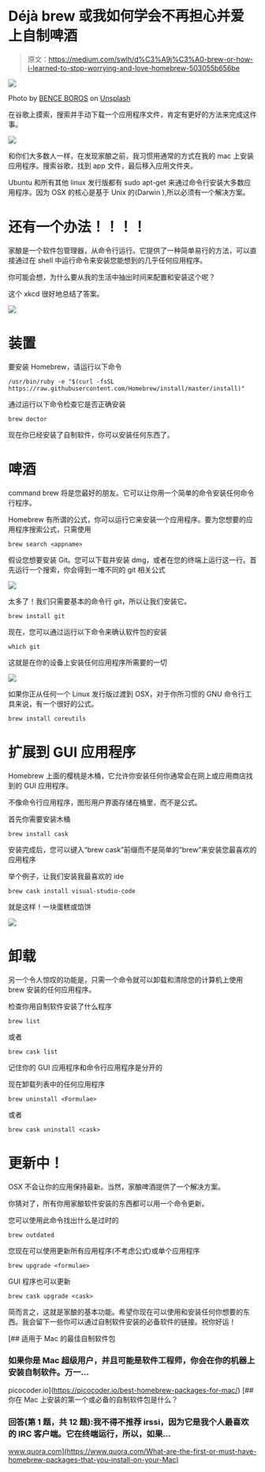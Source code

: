 # Déjà brew 或我如何学会不再担心并爱上自制啤酒

> 原文：<https://medium.com/swlh/d%C3%A9j%C3%A0-brew-or-how-i-learned-to-stop-worrying-and-love-homebrew-503055b656be>

![](img/0fe982b5c0972edc984fb81405ce058c.png)

Photo by [BENCE BOROS](https://unsplash.com/@benceboros?utm_source=medium&utm_medium=referral) on [Unsplash](https://unsplash.com?utm_source=medium&utm_medium=referral)

在谷歌上摸索，搜索并手动下载一个应用程序文件，肯定有更好的方法来完成这件事。

![](img/7bbab822baa6b2dc14f07c20b9735199.png)

和你们大多数人一样，在发现家酿之前，我习惯用通常的方式在我的 mac 上安装应用程序。搜索谷歌，找到 app 文件，最后移入应用文件夹。

Ubuntu 和所有其他 linux 发行版都有 sudo apt-get 来通过命令行安装大多数应用程序。因为 OSX 的核心是基于 Unix 的(Darwin ),所以必须有一个解决方案。

# 还有一个办法！！！！

家酿是一个软件包管理器，从命令行运行。它提供了一种简单易行的方法，可以直接通过在 shell 中运行命令来安装您能想到的几乎任何应用程序。

你可能会想，为什么要从我的生活中抽出时间来配置和安装这个呢？

这个 xkcd 很好地总结了答案。

![](img/1a7afb0fb10afcac5f8e43fe9bef5068.png)

# 装置

要安装 Homebrew，请运行以下命令

```
/usr/bin/ruby -e "$(curl -fsSL https://raw.githubusercontent.com/Homebrew/install/master/install)"
```

通过运行以下命令检查它是否正确安装

```
brew doctor
```

现在你已经安装了自制软件，你可以安装任何东西了。

# 啤酒

command brew 将是您最好的朋友。它可以让你用一个简单的命令安装任何命令行程序。

Homebrew 有所谓的公式，你可以运行它来安装一个应用程序。要为您想要的应用程序搜索公式，只需使用

```
brew search <appname>
```

假设您想要安装 Git。您可以下载并安装 dmg，或者在您的终端上运行这一行。首先运行一个搜索，你会得到一堆不同的 git 相关公式

![](img/a3640ca04b392c380f2c4a366c1d0689.png)

太多了！我们只需要基本的命令行 git，所以让我们安装它。

```
brew install git
```

现在，您可以通过运行以下命令来确认软件包的安装

```
which git
```

这就是在你的设备上安装任何应用程序所需要的一切

![](img/db534f4b22606bfd12822b869288357c.png)

如果你正从任何一个 Linux 发行版过渡到 OSX，对于你所习惯的 GNU 命令行工具来说，有一个很好的公式。

```
brew install coreutils
```

# 扩展到 GUI 应用程序

Homebrew 上面的樱桃是木桶，它允许你安装任何你通常会在网上或应用商店找到的 GUI 应用程序。

不像命令行应用程序，图形用户界面存储在桶里，而不是公式。

首先你需要安装木桶

```
brew install cask
```

安装完成后，您可以键入“brew cask”前缀而不是简单的“brew”来安装您最喜欢的应用程序

举个例子，让我们安装我最喜欢的 ide

```
brew cask install visual-studio-code
```

就是这样！一块蛋糕或馅饼

![](img/1a743b37a9d227f61de1a2db5f06b3b1.png)

# 卸载

另一个令人惊叹的功能是，只需一个命令就可以卸载和清除您的计算机上使用 brew 安装的任何应用程序。

检查你用自制软件安装了什么程序

```
brew list
```

或者

```
brew cask list
```

记住你的 GUI 应用程序和命令行应用程序是分开的

现在卸载列表中的任何应用程序

```
brew uninstall <Formulae>
```

或者

```
brew cask uninstall <cask>
```

# 更新中！

OSX 不会让你的应用保持最新。当然，家酿啤酒提供了一个解决方案。

你猜对了，所有你用家酿软件安装的东西都可以用一个命令更新。

您可以使用此命令找出什么是过时的

```
brew outdated
```

您现在可以使用更新所有应用程序(不考虑公式)或单个应用程序

```
brew upgrade <formulae>
```

GUI 程序也可以更新

```
brew cask upgrade <cask>
```

简而言之，这就是家酿的基本功能。希望你现在可以使用和安装任何你想要的东西。我会留下一些你可以通过自制软件安装的必备软件的链接。祝你好运！

[](https://picocoder.io/best-homebrew-packages-for-mac/) [## 适用于 Mac 的最佳自制软件包

### 如果你是 Mac 超级用户，并且可能是软件工程师，你会在你的机器上安装自制软件。万一…

picocoder.io](https://picocoder.io/best-homebrew-packages-for-mac/) [](https://www.quora.com/What-are-the-first-or-must-have-homebrew-packages-that-you-install-on-your-Mac) [## 你在 Mac 上安装的第一个或必备的自制软件包是什么？

### 回答(第 1 题，共 12 题):我不得不推荐 irssi，因为它是我个人最喜欢的 IRC 客户端。它在终端运行，所以，如果…

www.quora.com](https://www.quora.com/What-are-the-first-or-must-have-homebrew-packages-that-you-install-on-your-Mac)